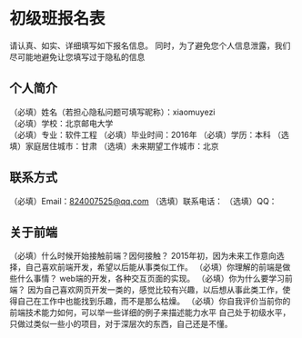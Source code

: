 # 初级班报名表

请认真、如实、详细填写如下报名信息。
同时，为了避免您个人信息泄露，我们尽可能地避免让您填写过于隐私的信息

## 个人简介

（必填）姓名（若担心隐私问题可填写昵称）：xiaomuyezi  
（必填）学校：北京邮电大学  
（必填）专业：软件工程
（必填）毕业时间：2016年
（必填）学历：本科
（选填）家庭居住城市：甘肃
（选填）未来期望工作城市：北京

## 联系方式

（必填）Email：824007525@qq.com
（选填）联系电话：
（选填）QQ：

## 关于前端

（必填）什么时候开始接触前端？因何接触？
2015年初，因为未来工作意向选择，自己喜欢前端开发，希望以后能从事类似工作。
（必填）你理解的前端是做些什么事情？
web端的开发，各种交互页面的实现。
（必填）你为什么要学习前端？
因为自己喜欢网页开发一类的，感觉比较有兴趣，以后想从事此类工作，使得自己在工作中也能找到乐趣，而不是那么枯燥。
（必填）你自我评价当前你的前端技术能力如何，可以举一些详细的例子来描述能力水平
自己处于初级水平，只做过类似一些小的项目，对于深层次的东西，自己还是不懂。
